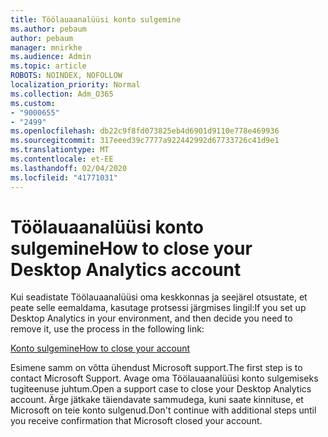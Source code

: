 ```yaml
---
title: Töölauaanalüüsi konto sulgemine
ms.author: pebaum
author: pebaum
manager: mnirkhe
ms.audience: Admin
ms.topic: article
ROBOTS: NOINDEX, NOFOLLOW
localization_priority: Normal
ms.collection: Adm_O365
ms.custom:
- "9000655"
- "2499"
ms.openlocfilehash: db22c9f8fd073825eb4d6901d9110e778e469936
ms.sourcegitcommit: 317eeed39c7777a922442992d67733726c41d9e1
ms.translationtype: MT
ms.contentlocale: et-EE
ms.lasthandoff: 02/04/2020
ms.locfileid: "41771031"
---
```

# <a name="how-to-close-your-desktop-analytics-account"></a><span data-ttu-id="d467d-102">Töölauaanalüüsi konto sulgemine</span><span class="sxs-lookup"><span data-stu-id="d467d-102">How to close your Desktop Analytics account</span></span>

<span data-ttu-id="d467d-103">Kui seadistate Töölauaanalüüsi oma keskkonnas ja seejärel otsustate, et peate selle eemaldama, kasutage protsessi järgmises lingil:</span><span class="sxs-lookup"><span data-stu-id="d467d-103">If you set up Desktop Analytics in your environment, and then decide you need to remove it, use the process in the following link:</span></span>

[<span data-ttu-id="d467d-104">Konto sulgemine</span><span class="sxs-lookup"><span data-stu-id="d467d-104">How to close your account</span></span>](https://docs.microsoft.com/configmgr/desktop-analytics/account-close)

<span data-ttu-id="d467d-105">Esimene samm on võtta ühendust Microsoft support.</span><span class="sxs-lookup"><span data-stu-id="d467d-105">The first step is to contact Microsoft Support.</span></span> <span data-ttu-id="d467d-106">Avage oma Töölauaanalüüsi konto sulgemiseks tugiteenuse juhtum.</span><span class="sxs-lookup"><span data-stu-id="d467d-106">Open a support case to close your Desktop Analytics account.</span></span> <span data-ttu-id="d467d-107">Ärge jätkake täiendavate sammudega, kuni saate kinnituse, et Microsoft on teie konto sulgenud.</span><span class="sxs-lookup"><span data-stu-id="d467d-107">Don't continue with additional steps until you receive confirmation that Microsoft closed your account.</span></span>